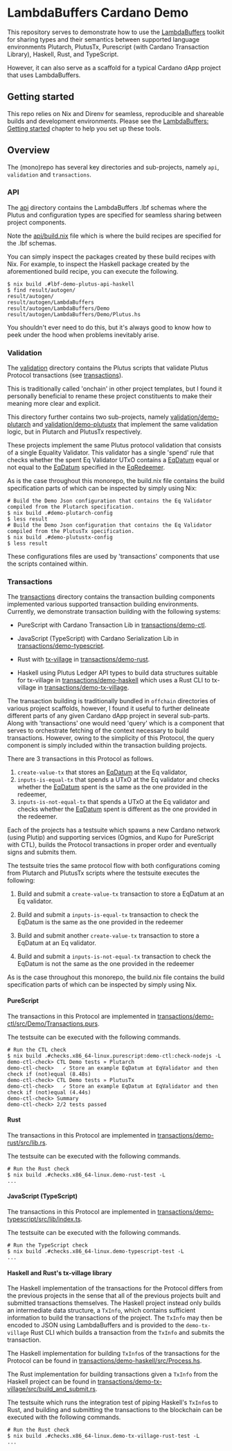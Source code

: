 # LambdaBuffers Cardano Demo

This repository serves to demonstrate how to use the [LambdaBuffers](https://github.com/mlabs-haskell/lambda-buffers) toolkit for sharing types and their semantics between supported language environments Plutarch, PlutusTx,  Purescript (with Cardano Transaction Library), Haskell, Rust, and TypeScript.

However, it can also serve as a scaffold for a typical Cardano dApp project that uses LambdaBuffers.

## Getting started

This repo relies on Nix and Direnv for seamless, reproducible and shareable builds and development environments. Please see the [LambdaBuffers: Getting started](https://mlabs-haskell.github.io/lambda-buffers/getting-started.html) chapter to help you set up these tools.

## Overview

The (mono)repo has several key directories and sub-projects, namely `api`, `validation` and `transactions`.

### API

The [api](api) directory contains the LambdaBuffers .lbf schemas where the Plutus and configuration types are specified for seamless sharing between project components.

Note the [api/build.nix](api/build.nix) file which is where the build recipes are specified for the .lbf schemas.

You can simply inspect the packages created by these build recipes with Nix.
For example, to inspect the Haskell package created by the aforementioned build recipe, you can execute the following.

```shell
$ nix build .#lbf-demo-plutus-api-haskell
$ find result/autogen/
result/autogen/
result/autogen/LambdaBuffers
result/autogen/LambdaBuffers/Demo
result/autogen/LambdaBuffers/Demo/Plutus.hs
```

You shouldn't ever need to do this, but it's always good to know how to peek under the hood when problems inevitably arise.

### Validation

The [validation](validation) directory contains the Plutus scripts that validate Plutus Protocol transactions (see [transactions](#transactions)).

This is traditionally called 'onchain' in other project templates, but I found it personally beneficial to rename these project constituents to make their meaning more clear and explicit.

This directory further contains two sub-projects, namely [validation/demo-plutarch](validation/demo-plutarch) and [validation/demo-plutustx](validation/demo-plutustx) that implement the same validation logic, but in Plutarch and PlutusTx respectively.

These projects implement the same Plutus protocol validation that consists of a single Equality Validator. This validator has a single 'spend' rule that checks whether the spent Eq Validator UTxO contains a [EqDatum](api/Demo/Plutus.lbf) equal or not equal to the [EqDatum](api/Demo/Plutus.lbf) specified in the [EqRedeemer](api/Demo/Plutus.lbf).

As is the case throughout this monorepo, the build.nix file contains the build specification parts of which can be inspected by simply using Nix:

```shell
# Build the Demo Json configuration that contains the Eq Validator compiled from the Plutarch specification.
$ nix build .#demo-plutarch-config
$ less result
# Build the Demo Json configuration that contains the Eq Validator compiled from the PlutusTx specification.
$ nix build .#demo-plutustx-config
$ less result
```

These configurations files are used by 'transactions' components that use the scripts contained within.

### Transactions

The [transactions](transactions) directory contains the transaction building components implemented various supported transaction building environments.
Currently, we demonstrate transaction building with the following systems:

- PureScript with Cardano Transaction Lib in [transactions/demo-ctl](transactions/demo-ctl).

- JavaScript (TypeScript) with Cardano Serialization Lib in [transactions/demo-typescript](transactions/demo-typescript).

- Rust with [tx-village](https://github.com/mlabs-haskell/tx-village) in [transactions/demo-rust](transactions/demo-rust).

- Haskell using Plutus Ledger API types to build data structures suitable for tx-village in [transactions/demo-haskell](transactions/demo-haskell) which uses a Rust CLI to tx-village in [transactions/demo-tx-village](transactions/demo-tx-village).

The transaction building is traditionally bundled in `offchain` directories of various project scaffolds, however, I found it useful to further delineate different parts of any given Cardano dApp project in several sub-parts. Along with 'transactions' one would need 'query' which is a component that serves to orchestrate fetching of the context necessary to build transactions. However, owing to the simplicity of this Protocol, the query component is simply included within the transaction building projects.

There are 3 transactions in this Protocol as follows.

1. `create-value-tx` that stores an [EqDatum](api/Demo/Plutus.lbf) at the Eq validator,
2. `inputs-is-equal-tx` that spends a UTxO at the Eq validator and checks whether the [EqDatum](api/Demo/Plutus.lbf) spent is the same as the one provided in the redeemer,
3. `inputs-is-not-equal-tx` that spends a UTxO at the Eq validator and checks whether the [EqDatum](api/Demo/Plutus.lbf) spent is different as the one provided in the redeemer.

Each of the projects has a testsuite which spawns a new Cardano network (using Plutip) and supporting services (Ogmios, and Kupo for PureScript with CTL), builds the Protocol transactions in proper order and eventually signs and submits them.

The testsuite tries the same protocol flow with both configurations coming from Plutarch and PlutusTx scripts where the testsuite executes the following:

1. Build and submit a `create-value-tx` transaction to store a EqDatum at an Eq validator.

2. Build and submit a `inputs-is-equal-tx` transaction to check the EqDatum is the same as the one provided in the redeemer

3. Build and submit another `create-value-tx` transaction to store a EqDatum at an Eq validator.

4. Build and submit a `inputs-is-not-equal-tx` transaction to check the EqDatum is not the same as the one provided in the redeemer

As is the case throughout this monorepo, the build.nix file contains the build specification parts of which can be inspected by simply using Nix.

#### PureScript

The transactions in this Protocol are implemented in [transactions/demo-ctl/src/Demo/Transactions.purs](transactions/demo-ctl/src/Demo/Transactions.purs).

The testsuite can be executed with the following commands.

```shell
# Run the CTL check
$ nix build .#checks.x86_64-linux.purescript:demo-ctl:check-nodejs -L
demo-ctl-check> CTL Demo tests » Plutarch
demo-ctl-check>   ✓︎ Store an example EqDatum at EqValidator and then check if (not)equal (8.48s)
demo-ctl-check> CTL Demo tests » PlutusTx
demo-ctl-check>   ✓︎ Store an example EqDatum at EqValidator and then check if (not)equal (4.44s)
demo-ctl-check> Summary
demo-ctl-check> 2/2 tests passed
```

#### Rust

The transactions in this Protocol are implemented in [transactions/demo-rust/src/lib.rs](transactions/demo-rust/src/lib.rs).

The testsuite can be executed with the following commands.

```shell
# Run the Rust check
$ nix build .#checks.x86_64-linux.demo-rust-test -L
...
```

#### JavaScript (TypeScript)

The transactions in this Protocol are implemented in [transactions/demo-typescript/src/lib/index.ts](transactions/demo-typescript/src/lib/index.ts).

The testsuite can be executed with the following commands.

```shell
# Run the TypeScript check
$ nix build .#checks.x86_64-linux.demo-typescript-test -L
...
```

#### Haskell and Rust's tx-village library

The Haskell implementation of the transactions for the Protocol differs from the previous projects in the sense that all of the previous projects built and submitted transactions themselves.
The Haskell project instead only builds an intermediate data structure, a `TxInfo`, which contains sufficient information to build the transactions of the project.
The `TxInfo` may then be encoded to JSON using LambdaBuffers and is provided to the `demo-tx-village` Rust CLI which builds a transaction from the `TxInfo` and submits the transaction.

The Haskell implementation for building `TxInfo`s of the transactions for the Protocol can be found in [transactions/demo-haskell/src/Process.hs](transactions/demo-haskell/src/Process.hs).

The Rust implementation for building transactions given a `TxInfo` from the Haskell project can be found in [transactions/demo-tx-village/src/build_and_submit.rs](transactions/demo-tx-village/src/build_and_submit.rs).

The testsuite which runs the integration test of piping Haskell's `TxInfo`s to Rust, and building and submitting the transactions to the blockchain can be executed with the following commands.

```shell
# Run the Rust check
$ nix build .#checks.x86_64-linux.demo-tx-village-rust-test -L
...
```
